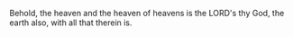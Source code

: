 Behold, the heaven and the heaven of heavens is the LORD's thy God, the earth also, with all that therein is.
